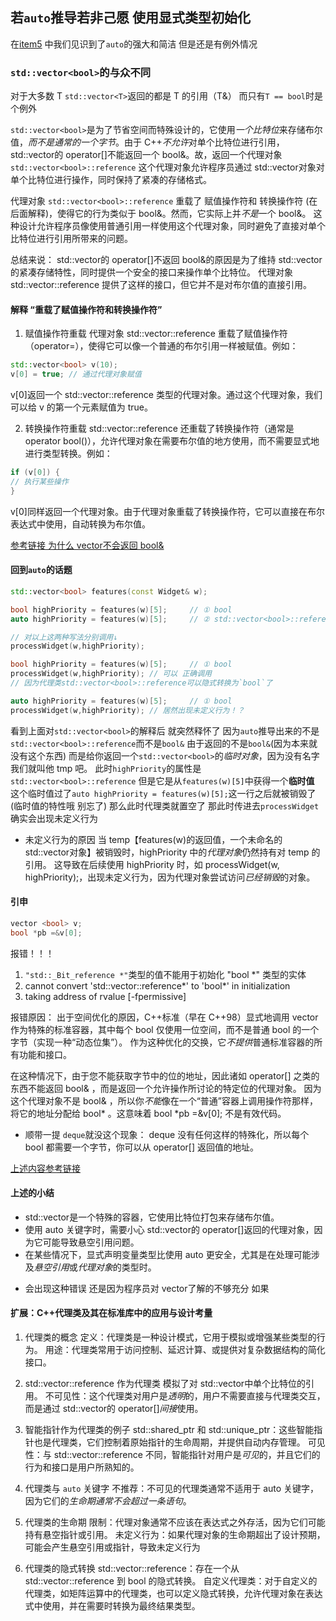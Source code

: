 ## 若`auto`推导若非己愿 使用显式类型初始化

在[item5](./优先考虑auto而非显式声明.md) 中我们见识到了`auto`的强大和简洁 但是还是有例外情况

### `std::vector<bool>`的与众不同

对于大多数 T `std::vector<T>`返回的都是 T 的引用（T&）
而只有`T == bool`时是个例外

`std::vector<bool>`是为了节省空间而特殊设计的，它使用*一个比特位*来存储布尔值，_而不是通常的一个字节_。由于 C++*不允许*对单个比特位进行引用，std::vector<bool>的 operator[]不能返回一个 bool&。故，返回一个代理对象 `std::vector<bool>::reference`
这个代理对象允许程序员通过 std::vector<bool>对象对单个比特位进行操作，同时保持了紧凑的存储格式。

代理对象 `std::vector<bool>::reference` 重载了 赋值操作符和 转换操作符 (在后面解释)，使得它的行为类似于 bool&。然而，它实际上并*不是*一个 bool&。
这种设计允许程序员像使用普通引用一样使用这个代理对象，同时避免了直接对单个比特位进行引用所带来的问题。

总结来说：
std::vector<bool>的 operator[]不返回 bool&的原因是为了维持 std::vector<bool>的紧凑存储特性，同时提供一个安全的接口来操作单个比特位。
代理对象 std::vector<bool>::reference 提供了这样的接口，但它并不是对布尔值的直接引用。

#### 解释 “重载了赋值操作符和转换操作符”

1. 赋值操作符重载
   代理对象 std::vector<bool>::reference 重载了赋值操作符（operator=），使得它可以像一个普通的布尔引用一样被赋值。例如：

```cpp
std::vector<bool> v(10);
v[0] = true; // 通过代理对象赋值
```

v[0]返回一个 std::vector<bool>::reference 类型的代理对象。通过这个代理对象，我们可以给 v 的第一个元素赋值为 true。

2. 转换操作符重载
   std::vector<bool>::reference 还重载了转换操作符（通常是 operator bool()），允许代理对象在需要布尔值的地方使用，而不需要显式地进行类型转换。例如：

```cpp
if (v[0]) {
// 执行某些操作
}
```

v[0]同样返回一个代理对象。由于代理对象重载了转换操作符，它可以直接在布尔表达式中使用，自动转换为布尔值。

[参考链接 为什么 vector<bool>不会返回 bool&](https://stackoverflow.com/questions/8399417/why-vectorboolreference-doesnt-return-reference-to-bool)

#### 回到`auto`的话题

```cpp
std::vector<bool> features(const Widget& w);

bool highPriority = features(w)[5];     // ① bool
auto highPriority = features(w)[5];     // ② std::vector<bool>::reference

// 对以上这两种写法分别调用↓
processWidget(w,highPriority);
```

```cpp
bool highPriority = features(w)[5];     // ① bool
processWidget(w,highPriority); // 可以 正确调用
// 因为代理类std::vector<bool>::reference可以隐式转换为`bool`了
```

```cpp
auto highPriority = features(w)[5];     // ① bool
processWidget(w,highPriority); // 居然出现未定义行为！？
```

看到上面对`std::vector<bool>`的解释后 就突然释怀了 因为`auto`推导出来的不是`std::vector<bool>::reference`而不是`bool&`
由于返回的不是`bool&`(因为本来就没有这个东西) 而是给你返回一个`std::vector<bool>`的*临时对象*，因为没有名字 我们就叫他 tmp 吧。
此时`highPriority`的属性是`std::vector<bool>::reference` 但是它是从`features(w)[5]`中获得一个**临时值**
这个临时值过了`auto highPriority = features(w)[5];`这一行之后就被销毁了(临时值的特性哦 别忘了) 那么此时代理类就置空了 那此时传进去`processWidget`确实会出现未定义行为

- 未定义行为的原因
  当 temp【features(w)的返回值，一个未命名的 std::vector<bool>对象】被销毁时，highPriority 中的*代理对象*仍然持有对 temp 的引用。
  这导致在后续使用 highPriority 时，如 processWidget(w, highPriority);，出现未定义行为，因为代理对象尝试访问*已经销毁*的对象。

#### 引申

```cpp
vector <bool> v;
bool *pb =&v[0];
```

报错！！！

1. `"std::_Bit_reference *"`类型的值不能用于初始化 "bool \*" 类型的实体
2. cannot convert 'std::vector<bool>::reference*' to 'bool*' in initialization
3. taking address of rvalue [-fpermissive]

报错原因：
出于空间优化的原因，C++标准（早在 C++98）显式地调用 vector<bool> 作为特殊的标准容器，其中每个 bool 仅使用一位空间，而不是普通 bool 的一个字节（实现一种“动态位集”）。
作为这种优化的交换，它*不提供*普通标准容器的所有功能和接口。

在这种情况下，由于您不能获取字节中的位的地址，因此诸如 operator[] 之类的东西不能返回 bool& ，而是返回一个允许操作所讨论的特定位的代理对象。
因为这个代理对象不是 bool& ，所以你*不能*像在一个“普通”容器上调用操作符那样，将它的地址分配给 bool* 。这意味着 bool *pb =&v[0]; 不是有效代码。

- 顺带一提 `deque`就没这个现象：
  deque 没有任何这样的特殊化，所以每个 bool 都需要一个字节，你可以从 operator[] 返回值的地址。

[上述内容参考链接](https://stackoverflow.com/questions/17794569/why-isnt-vectorbool-a-stl-container)

#### 上述的小结

- std::vector<bool>是一个特殊的容器，它使用比特位打包来存储布尔值。
- 使用 auto 关键字时，需要小心 std::vector<bool>的 operator[]返回的代理对象，因为它可能导致悬空引用问题。
- 在某些情况下，显式声明变量类型比使用 auto 更安全，尤其是在处理可能涉及*悬空引用*或*代理对象*的类型时。

* 会出现这种错误 还是因为程序员对 vector<bool>了解的不够充分 如果

#### 扩展：C++代理类及其在标准库中的应用与设计考量

1. 代理类的概念
   定义：代理类是一种设计模式，它用于模拟或增强某些类型的行为。
   用途：代理类常用于访问控制、延迟计算、或提供对复杂数据结构的简化接口。

2. std::vector<bool>::reference 作为代理类
   模拟了对 std::vector<bool>中单个比特位的引用。
   不可见性：这个代理类对用户是*透明*的，用户不需要直接与代理类交互，而是通过 std::vector<bool>的 operator[]*间接*使用。

3. 智能指针作为代理类的例子
   std::shared_ptr 和 std::unique_ptr：这些智能指针也是代理类，它们控制着原始指针的生命周期，并提供自动内存管理。
   可见性：与 std::vector<bool>::reference 不同，智能指针对用户是*可见*的，并且它们的行为和接口是用户所熟知的。

4. 代理类与 `auto` 关键字
   不推荐：不可见的代理类通常不适用于 auto 关键字，因为它们的*生命期通常不会超过一条语句*。

5. 代理类的生命期
   限制：代理对象通常不应该在表达式之外存活，因为它们可能持有悬空指针或引用。
   未定义行为：如果代理对象的生命期超出了设计预期，可能会产生悬空引用或指针，导致未定义行为

6. 代理类的隐式转换
   std::vector<bool>::reference：存在一个从 std::vector<bool>::reference 到 bool 的隐式转换。
   自定义代理类：对于自定义的代理类，如矩阵运算中的代理类，也可以定义隐式转换，允许代理对象在表达式中使用，并在需要时转换为最终结果类型。
